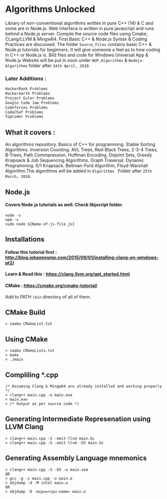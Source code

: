 # Algorithms Unlocked

Library of non-conventional algorithms written in pure C++ (14) & C and some are in Node.js.
Web Interface is written in pure javascript and runs behind a Node.js server. 
Compile the source code files using Cmake, CLang/LLVM & Mingw64.
First Basic C++  & Node.js Syntax & Coding Practices are discussed. 
The folder ```Source_Files``` contains basic C++ & Node.js tutorials for beginners.
It will give someone a feel as to how coding in C++ or Node.js is. 
Bild files and code for Windows Universal App & Node.js Website will be put in soon under 
```WUP_Algorithms``` & ```Nodejs-Algorithms``` folder after ``` 24th April, 2018 ```.

### Later Additions : 

```bash 
HackerRank Problems
Hackerearth Problems
Project Euler Problems
Google Code Jam Problems
Codeforces Problems
CodeChef Problems
TopCoder Problems
```

## What it covers : 

An algorithms repository. Basics of C++ for programming. Stable Sorting Algorithms. Inversion Counting. AVL Trees, Red-Black Trees, 2-3-4 Trees, B-Trees, Path Commpression, Huffman Encoding, Disjoint Sets, Greedy Knapsack & Job Sequencing Algorithms. Graph Traversal. Dynamic Programming. 0/1 Knapsack. Bellman-Ford Algorithm, Floyd-Warshall Algorithm.The algorithms will be added in ```Algorithms ``` Folder after ``` 25th March, 2018 ```.

## Node.js
#### Covers Node.js tutorials as well. Check libjscript folder.
```
node -v
npm -v
sudo node ${Name-of-js-file.js}
```
## Installations
#### Follow this tutorial first : http://blog.johannesmp.com/2015/09/01/installing-clang-on-windows-pt2/
#### Learn & Read this : https://clang.llvm.org/get_started.html 
#### CMake : https://cmake.org/cmake-tutorial/

Add to PATH ```\bin``` directory of all of them.
## CMake Build

```
> cmake CMakeList.txt 
```
## Using CMake
```
> cmake CMakeLists.txt
> make
> ./main 
```
## Compliling *.cpp

```
/* Assuming Clang & Mingw64 are already installed and working properly */ 
> clang++ main.cpp -o main.exe
> main.exe
> /* Output as per source code */
```
## Generating Intermediate Represenation using LLVM Clang

```
> clang++ main.cpp -S -emit-llvm main.bc
> clang++ main.cpp -S -emit-llvm -O3 main.bc
```
## Generating Assembly Language mnemonics

```
> clang++ main.cpp -S -O3 -o main.asm
OR
> gcc -g -c main.cpp -o main.o
> objdump -d -M intel main.o
OR
> objdump -D -mcpu=<cpu-name> main.o
```
